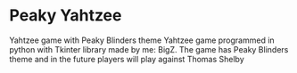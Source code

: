 # Peaky Yahtzee
 Yahtzee game with Peaky Blinders theme
Yahtzee game programmed in python with Tkinter library made by me: BigZ. The game has Peaky Blinders theme and in the future players will play against Thomas Shelby
